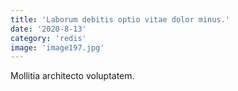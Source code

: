 ```yaml
---
title: 'Laborum debitis optio vitae dolor minus.'
date: '2020-8-13'
category: 'redis'
image: 'image197.jpg'
---
```


Mollitia architecto voluptatem.
